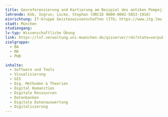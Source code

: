 ```yaml
---
title: Georeferenzierung und Kartierung am Beispiel des antiken Pompeji
lehrende: Köb, Ingrun; Lücke, Stephan (ORCID 0000-0002-5853-1918)
einrichtung: IT-Gruppe Geisteswissenschaften (ITG; https://www.itg.lmu.de), Ludwig-Maximilians-Universität München (LMU) (ROR 05591te55)
stadt: München
studiengang: 
lv-typ: Wissenschaftliche Übung
link: https://lsf.verwaltung.uni-muenchen.de/qisserver/rds?state=verpublish&status=init&vmfile=no&moduleCall=webInfo&publishConfFile=webInfo&publishSubDir=veranstaltung&veranstaltung.veranstid=1015738
zielgruppe:
  - BA
  - MA
  - PHD

inhalte:
  - Software und Tools
  - Visualisierung
  - GIS
  - Dig. Methoden & Theorien
  - Digital Humanities
  - Digitale Ressourcen
  - Datenbanken
  - Digitale Datenauswertung
  - Digitalisierung
---
```

 
